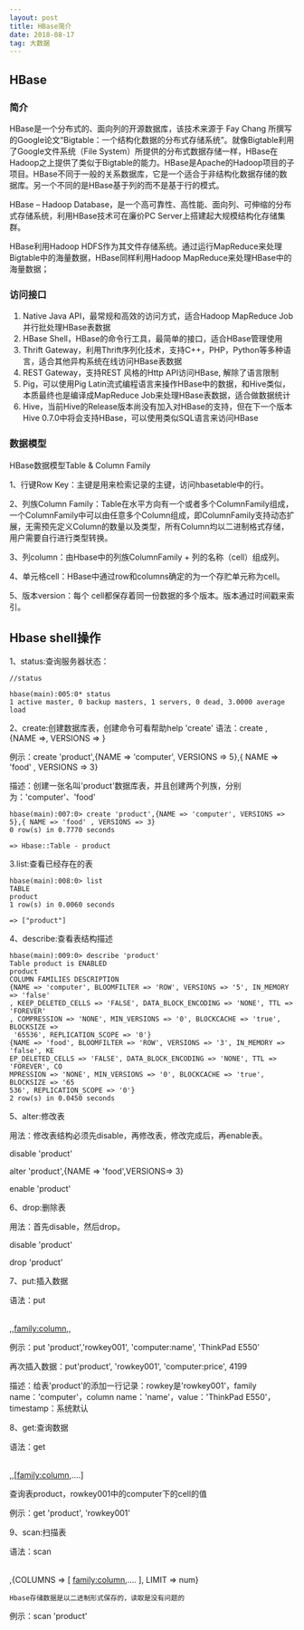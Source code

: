```yaml
---
layout: post
title: HBase简介
date: 2018-08-17 
tag: 大数据
---
```


## HBase


### 简介
HBase是一个分布式的、面向列的开源数据库，该技术来源于 Fay Chang 所撰写的Google论文“Bigtable：一个结构化数据的分布式存储系统”。就像Bigtable利用了Google文件系统（File System）所提供的分布式数据存储一样，HBase在Hadoop之上提供了类似于Bigtable的能力。HBase是Apache的Hadoop项目的子项目。HBase不同于一般的关系数据库，它是一个适合于非结构化数据存储的数据库。另一个不同的是HBase基于列的而不是基于行的模式。

HBase – Hadoop Database，是一个高可靠性、高性能、面向列、可伸缩的分布式存储系统，利用HBase技术可在廉价PC Server上搭建起大规模结构化存储集群。

HBase利用Hadoop HDFS作为其文件存储系统。通过运行MapReduce来处理Bigtable中的海量数据，HBase同样利用Hadoop MapReduce来处理HBase中的海量数据；

### 访问接口
1. Native Java API，最常规和高效的访问方式，适合Hadoop MapReduce Job并行批处理HBase表数据
2. HBase Shell，HBase的命令行工具，最简单的接口，适合HBase管理使用
3. Thrift Gateway，利用Thrift序列化技术，支持C++，PHP，Python等多种语言，适合其他异构系统在线访问HBase表数据
4. REST Gateway，支持REST 风格的Http API访问HBase, 解除了语言限制
5. Pig，可以使用Pig Latin流式编程语言来操作HBase中的数据，和Hive类似，本质最终也是编译成MapReduce Job来处理HBase表数据，适合做数据统计
6. Hive，当前Hive的Release版本尚没有加入对HBase的支持，但在下一个版本Hive 0.7.0中将会支持HBase，可以使用类似SQL语言来访问HBase


### 数据模型
HBase数据模型Table & Column Family

1、行键Row Key：主键是用来检索记录的主键，访问hbasetable中的行。

 

2、列族Column Family：Table在水平方向有一个或者多个ColumnFamily组成，一个ColumnFamily中可以由任意多个Column组成，即ColumnFamily支持动态扩展，无需预先定义Column的数量以及类型，所有Column均以二进制格式存储，用户需要自行进行类型转换。

 

3、列column：由Hbase中的列族ColumnFamily + 列的名称（cell）组成列。

 

4、单元格cell：HBase中通过row和columns确定的为一个存贮单元称为cell。

 

5、版本version：每个 cell都保存着同一份数据的多个版本。版本通过时间戳来索引。

## Hbase shell操作
1、status:查询服务器状态：


```
//status

hbase(main):005:0* status
1 active master, 0 backup masters, 1 servers, 0 dead, 3.0000 average load

```

2、create:创建数据库表，创建命令可看帮助help 'create'
语法：create <table>, {NAME =><family>, VERSIONS => <VERSIONS>}

例示：create 'product',{NAME => 'computer', VERSIONS => 5},{ NAME => 'food' , VERSIONS => 3}

描述：创建一张名叫'product'数据库表，并且创建两个列族，分别为：'computer'、'food'



```
hbase(main):007:0> create 'product',{NAME => 'computer', VERSIONS => 5},{ NAME => 'food' , VERSIONS => 3}
0 row(s) in 0.7770 seconds

=> Hbase::Table - product
```

3.list:查看已经存在的表


```
hbase(main):008:0> list
TABLE                                                                           
product                                                                         
1 row(s) in 0.0060 seconds

=> ["product"]
```

4、describe:查看表结构描述


```
hbase(main):009:0> describe 'product'
Table product is ENABLED                                                        
product                                                                         
COLUMN FAMILIES DESCRIPTION                                                     
{NAME => 'computer', BLOOMFILTER => 'ROW', VERSIONS => '5', IN_MEMORY => 'false'
, KEEP_DELETED_CELLS => 'FALSE', DATA_BLOCK_ENCODING => 'NONE', TTL => 'FOREVER'
, COMPRESSION => 'NONE', MIN_VERSIONS => '0', BLOCKCACHE => 'true', BLOCKSIZE =>
 '65536', REPLICATION_SCOPE => '0'}                                             
{NAME => 'food', BLOOMFILTER => 'ROW', VERSIONS => '3', IN_MEMORY => 'false', KE
EP_DELETED_CELLS => 'FALSE', DATA_BLOCK_ENCODING => 'NONE', TTL => 'FOREVER', CO
MPRESSION => 'NONE', MIN_VERSIONS => '0', BLOCKCACHE => 'true', BLOCKSIZE => '65
536', REPLICATION_SCOPE => '0'}                                                 
2 row(s) in 0.0450 seconds

```

5、alter:修改表

用法：修改表结构必须先disable，再修改表，修改完成后，再enable表。

disable 'product'

alter 'product',{NAME => 'food',VERSIONS=> 3}

enable 'product'

   

 

6、drop:删除表

用法：首先disable，然后drop。

disable 'product'

drop 'product'

7、put:插入数据

语法：put <table>,<rowkey>,<family:column>,<value>,<timestamp>

例示：put 'product','rowkey001',  'computer:name', 'ThinkPad E550'

再次插入数据：put'product', 'rowkey001',  'computer:price', 4199

描述：给表'product'的添加一行记录：rowkey是'rowkey001'，family name：'computer'，column name：'name'，value：'ThinkPad E550'，timestamp：系统默认


8、get:查询数据

   语法：get<table>,<rowkey>,[<family:column>,....]

   查询表product，rowkey001中的computer下的cell的值

   例示：get 'product', 'rowkey001'
   
   
9、scan:扫描表

   语法：scan <table>,{COLUMNS => [ <family:column>,.... ], LIMIT => num}

    Hbase存储数据是以二进制形式保存的，读取是没有问题的

   例示：scan 'product'